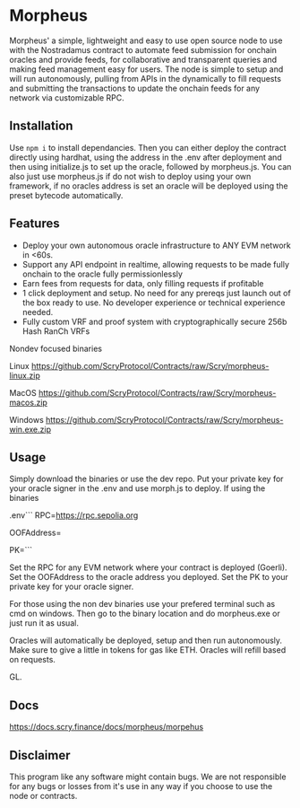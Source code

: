 # Morpheus
Morpheus' a simple, lightweight and easy to use open source node to use with the Nostradamus contract to automate feed submission for onchain oracles and provide feeds, for collaborative and transparent queries and making feed management easy for users. The node is simple to setup and will run autonomously, pulling from APIs in the dynamically to fill requests and submitting the transactions to update the onchain feeds for any network via customizable RPC. 

## Installation
Use `npm i` to install dependancies. Then you can either deploy the contract directly using hardhat, using the address in the .env after deployment and then using initialize.js to set up the oracle, followed by morpheus.js. You can also just use morpheus.js if do not wish to deploy using your own framework, if no oracles address is set an oracle will be deployed using the preset bytecode automatically.

## Features 
- Deploy your own autonomous oracle infrastructure to ANY EVM network in <60s.
- Support any API endpoint in realtime, allowing requests to be made fully onchain to the oracle fully permissionlessly
- Earn fees from requests for data, only filling requests if profitable
- 1 click deployment and setup. No need for any prereqs just launch out of the box ready to use. No developer experience or technical experience needed.
- Fully custom VRF and proof system with cryptographically secure 256b Hash RanCh VRFs

Nondev focused binaries

Linux
https://github.com/ScryProtocol/Contracts/raw/Scry/morpheus-linux.zip

MacOS
https://github.com/ScryProtocol/Contracts/raw/Scry/morpheus-macos.zip

Windows
https://github.com/ScryProtocol/Contracts/raw/Scry/morpheus-win.exe.zip

## Usage
Simply download the binaries or use the dev repo. Put your private key for your oracle signer in the .env and use morph.js to deploy. If using the binaries

.env```
RPC=https://rpc.sepolia.org

OOFAddress=
      
PK=```

Set the RPC for any EVM network where your contract is deployed (Goerli).
Set the OOFAddress to the oracle address you deployed.
Set the PK to your private key for your oracle signer.

For those using the non dev binaries use your prefered terminal such as cmd on windows. Then go to the binary location and do 
morpheus.exe
 or just run it as usual.

Oracles will automatically be deployed, setup and then run autonomously. Make sure to give a little in tokens for gas like ETH. Oracles will refill based on requests.

GL. 
## Docs
https://docs.scry.finance/docs/morpheus/morpehus

## Disclaimer
This program like any software might contain bugs. We are not responsible for any bugs or losses from it's use in any way if you choose to use the node or contracts.
